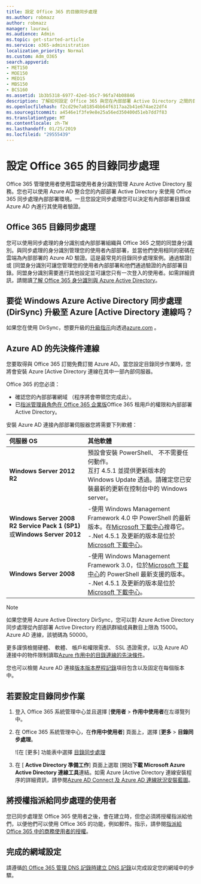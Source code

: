 ```yaml
---
title: 設定 Office 365 的目錄同步處理
ms.author: robmazz
author: robmazz
manager: laurawi
ms.audience: Admin
ms.topic: get-started-article
ms.service: o365-administration
localization_priority: Normal
ms.custom: Adm_O365
search.appverid:
- MET150
- MOE150
- MED15
- MBS150
- BCS160
ms.assetid: 1b3b5318-6977-42ed-b5c7-96fa74b08846
description: 了解如何設定 Office 365 與您在內部部署 Active Directory 之間的目錄同步處理。
ms.openlocfilehash: f2cd29e7a81854bb64f6317aa2b41e674ae22df4
ms.sourcegitcommit: a4546e1f3fe9e8e25a56ed350400d51eb7dd7f83
ms.translationtype: MT
ms.contentlocale: zh-TW
ms.lasthandoff: 01/25/2019
ms.locfileid: "29555439"
---
```

# <a name="set-up-directory-synchronization-for-office-365"></a>設定 Office 365 的目錄同步處理

Office 365 管理使用者使用雲端使用者身分識別管理 Azure Active Directory 服務。您也可以使用 Azure AD 整合您的內部部署 Active Directory 來使用 Office 365 同步處理內部部署環境。一旦您設定同步處理您可以決定有內部部署目錄或 Azure AD 內進行其使用者驗證。
  
## <a name="office-365-directory-synchronization"></a>Office 365 目錄同步處理

您可以使用同步處理的身分識別或內部部署組織與 Office 365 之間的同盟身分識別。與同步處理的身分識別管理您的使用者內部部署，並當他們使用相同的密碼在雲端為內部部署的 Azure AD 驗證。這是最常見的目錄同步處理案例。通過驗證] 或 [同盟身分識別可讓您管理您的使用者內部部署和他們通過驗證的內部部署目錄。同盟身分識別需要進行其他設定並可讓您只有一次登入的使用者。如需詳細資訊，請閱讀[了解 Office 365 身分識別與 Azure Active Directory](about-office-365-identity.md)。
  
## <a name="want-to-upgrade-from-windows-azure-active-directory-sync-dirsync-to-azure-active-directory-connect"></a>要從 Windows Azure Active Directory 同步處理 (DirSync) 升級至 Azure [Active Directory 連線吗？

如果您在使用 DirSync，想要升級的[升級指示](https://go.microsoft.com/fwlink/p/?LinkId=733240)向透過[azure.com](https://azure.com) 。
  
## <a name="prerequisites-for-azure-ad-connect"></a>Azure AD 的先決條件連線

您要取得與 Office 365 訂閱免費訂閱 Azure AD。當您設定目錄同步作業時，您將會安裝 Azure [Active Directory 連線在其中一部內部伺服器。
  
Office 365 的您必須：
  
- 確認您的內部部署網域 （程序將會帶領您完成此）。
- 已[指派管理員角色在 Office 365 企業版](https://support.office.com/article/EAC4D046-1AFD-4F1A-85FC-8219C79E1504)Office 365 租用戶的權限和內部部署 Active Directory。

安裝 Azure AD 連接內部部署伺服器您將需要下列軟體：
  
|**伺服器 OS**|**其他軟體**|
|:-----|:-----|
|**Windows Server 2012 R2** | 預設會安裝 PowerShell、 不不需要任何動作。  <br> 互打 4.5.1 並提供更新版本的 Windows Update 透過。請確定您已安裝最新的更新在控制台中的 Windows server。 |
|**Windows Server 2008 R2 Service Pack 1 (SP1)** 或**Windows Server 2012** | -使用 Windows Management Framework 4.0 中 PowerShell 的最新版本。在[Microsoft 下載中心](https://go.microsoft.com/fwlink/p/?LinkId=717996)搜尋它。<br> -.Net 4.5.1 及更新的版本是位於[Microsoft 下載中心](https://go.microsoft.com/fwlink/p/?LinkId=717996)。 |
|**Windows Server 2008** | -使用 Windows Management Framework 3.0，位於[Microsoft 下載中心](https://go.microsoft.com/fwlink/p/?LinkId=717996)的 PowerShell 最新支援的版本。  <br> -.Net 4.5.1 及更新的版本是位於[Microsoft 下載中心](https://go.microsoft.com/fwlink/p/?LinkId=717996)。 |

> [!NOTE]
> 如果您使用 Azure Active Directory DirSync，您可以對 Azure Active Directory 同步處理從內部部署 Active Directory 的通訊群組成員數目上限為 15000。Azure AD 連線，該號碼為 50000。 
  
更多謹慎檢閱硬體、 軟體、 帳戶和權限需求、 SSL 憑證需求，以及 Azure AD 連接中的物件限制讀取[Azure 作用中的目錄連線的先決條件](https://go.microsoft.com/fwlink/p/?LinkId=716896)。
  
您也可以檢閱 Azure AD 連接[版本版本歷程記錄](https://docs.microsoft.com/azure/active-directory/hybrid/reference-connect-version-history)項目包含以及固定在每個版本中。

## <a name="to-set-up-directory-synchronization"></a>若要設定目錄同步作業

1. 登入 Office 365 系統管理中心並且選擇 [**使用者** \> **作用中使用者**在左導覽列中。
2. 在 Office 365 系統管理中心，在**作用中使用者**] 頁面上，選擇 [**更多** \> **目錄同步處理**。

    ![在 [更多] 功能表中選擇 [目錄同步處理](media/dc6669e5-c01b-471e-9cdf-04f5d44e1c4b.png)
  
3. 在 [ **Active Directory 準備工作**] 頁面上選取 [開始**下載 Microsoft Azure Active Directory 連線工具**連結。如需 Azure [Active Directory 連線安裝程序的詳細資訊，請參閱[Azure AD Connect 及 Azure AD 連線狀況安裝藍圖](https://docs.microsoft.com/azure/active-directory/hybrid/how-to-connect-install-roadmap)。

## <a name="assign-licenses-to-synchronized-users"></a>將授權指派給同步處理的使用者

您已同步處理至 Office 365 使用者之後，會在建立時，但您必須將授權指派給他們，以便他們可以使用 Office 365 的功能，例如郵件。指示，請參閱[指派給 Office 365 中的商務使用者的授權](https://support.office.com/article/997596b5-4173-4627-b915-36abac6786dc)。

## <a name="finish-setting-up-domains"></a>完成的網域設定

請遵循[的 Office 365 管理 DNS 記錄時建立 DNS 記錄](https://support.office.com/article/b0f3fdca-8a80-4e8e-9ef3-61e8a2a9ab23)以完成設定您的網域中的步驟。